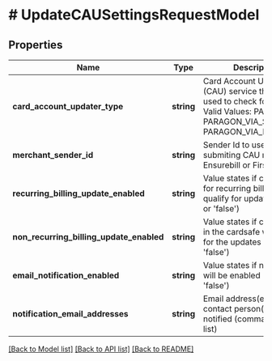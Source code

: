 # # UpdateCAUSettingsRequestModel

## Properties

Name | Type | Description | Notes
------------ | ------------- | ------------- | -------------
**card_account_updater_type** | **string** | Card Account Updater (CAU) service that will be used to check for updates.  Valid Values:      PARAGON      PARAGON_VIA_SAGE      PARAGON_VIA_FIRST_DATA | [optional]
**merchant_sender_id** | **string** | Sender Id to use for submiting CAU requests to Ensurebill or First Data. | [optional]
**recurring_billing_update_enabled** | **string** | Value states if cards used for recurring billing will qualify for updates (&#39;true&#39; or &#39;false&#39;) | [optional]
**non_recurring_billing_update_enabled** | **string** | Value states if cards stored in the cardsafe will qualify for the updates (&#39;true&#39; or &#39;false&#39;) | [optional]
**email_notification_enabled** | **string** | Value states if notification will be enabled (&#39;true&#39; or &#39;false&#39;) | [optional]
**notification_email_addresses** | **string** | Email address(es) of contact person(s) to be notified (comma seperated list) | [optional]

[[Back to Model list]](../../README.md#models) [[Back to API list]](../../README.md#endpoints) [[Back to README]](../../README.md)
